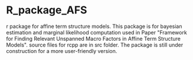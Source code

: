 # R_package_AFS
r package for affine term structure models.
This package is for bayesian estimation and marginal likelihood computation used in Paper "Framework for Finding Relevant Unspanned Macro Factors in Affine Term Structure Models".
source files for rcpp are in src folder. The package is still under construction for a more user-friendly version.
